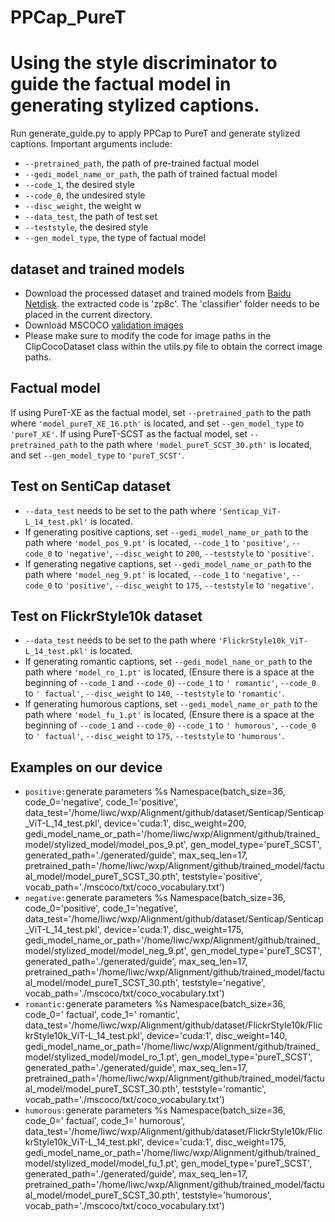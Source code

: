 # PPCap_PureT
# Using the style discriminator to guide the factual model in generating stylized captions.
Run generate_guide.py to apply PPCap to PureT and generate stylized captions.
Important arguments include:
* `--pretrained_path`, the path of pre-trained factual model
* `--gedi_model_name_or_path`, the path of trained factual model
* `--code_1`, the desired style
* `--code_0`, the undesired style
* `--disc_weight`, the weight w
* `--data_test`, the path of test set
* `--teststyle`, the desired style
* `--gen_model_type`, the type of factual model

## dataset and trained models
* Download the processed dataset and trained models from [Baidu Netdisk](https://pan.baidu.com/s/1rBb8-4_lp2IfxJkEO0MmmA). the extracted code is 'zp8c'. The 'classifier' folder needs to be placed in the current directory.
* Download MSCOCO [validation images](http://images.cocodataset.org/zips/val2014.zip)
* Please make sure to modify the code for image paths in the ClipCocoDataset class within the utils.py file to obtain the correct image paths.


## Factual model
If using PureT-XE as the factual model, set `--pretrained_path` to the path where `'model_pureT_XE_16.pth'` is located, and set `--gen_model_type` to `'pureT_XE'`. If using PureT-SCST as the factual model, set `--pretrained_path` to the path where `'model_pureT_SCST_30.pth'` is located, and set `--gen_model_type` to `'pureT_SCST'`.

## Test on SentiCap dataset
* `--data_test` needs to be set to the path where `'Senticap_ViT-L_14_test.pkl'` is located.
* If generating positive captions, set `--gedi_model_name_or_path` to the path where `'model_pos_9.pt'` is located,  `--code_1` to `'positive'`, `--code_0` to `'negative'`, `--disc_weight` to `200`, `--teststyle` to `'positive'`.
* If generating negative captions, set `--gedi_model_name_or_path` to the path where `'model_neg_9.pt'` is located,  `--code_1` to `'negative'`, `--code_0` to `'positive'`, `--disc_weight` to `175`, `--teststyle` to `'negative'`.

## Test on FlickrStyle10k dataset
* `--data_test` needs to be set to the path where `'FlickrStyle10k_ViT-L_14_test.pkl'` is located.
* If generating romantic captions, set `--gedi_model_name_or_path` to the path where `'model_ro_1.pt'` is located, (Ensure there is a space at the beginning of `--code_1` and `--code_0`) `--code_1` to `' romantic'`, `--code_0` to `' factual'`, `--disc_weight` to `140`, `--teststyle` to `'romantic'`.
* If generating humorous captions, set `--gedi_model_name_or_path` to the path where `'model_fu_1.pt'` is located, (Ensure there is a space at the beginning of `--code_1` and `--code_0`) `--code_1` to `' humorous'`, `--code_0` to `' factual'`, `--disc_weight` to `175`, `--teststyle` to `'humorous'`.

## Examples on our device
* `positive:`generate parameters %s Namespace(batch_size=36, code_0='negative', code_1='positive', data_test='/home/liwc/wxp/Alignment/github/dataset/Senticap/Senticap_ViT-L_14_test.pkl', device='cuda:1', disc_weight=200, gedi_model_name_or_path='/home/liwc/wxp/Alignment/github/trained_model/stylized_model/model_pos_9.pt', gen_model_type='pureT_SCST', generated_path='./generated/guide', max_seq_len=17, pretrained_path='/home/liwc/wxp/Alignment/github/trained_model/factual_model/model_pureT_SCST_30.pth', teststyle='positive', vocab_path='./mscoco/txt/coco_vocabulary.txt')
* `negative:`generate parameters %s Namespace(batch_size=36, code_0='positive', code_1='negative', data_test='/home/liwc/wxp/Alignment/github/dataset/Senticap/Senticap_ViT-L_14_test.pkl', device='cuda:1', disc_weight=175, gedi_model_name_or_path='/home/liwc/wxp/Alignment/github/trained_model/stylized_model/model_neg_9.pt', gen_model_type='pureT_SCST', generated_path='./generated/guide', max_seq_len=17, pretrained_path='/home/liwc/wxp/Alignment/github/trained_model/factual_model/model_pureT_SCST_30.pth', teststyle='negative', vocab_path='./mscoco/txt/coco_vocabulary.txt')
* `romantic:`generate parameters %s Namespace(batch_size=36, code_0=' factual', code_1=' romantic', data_test='/home/liwc/wxp/Alignment/github/dataset/FlickrStyle10k/FlickrStyle10k_ViT-L_14_test.pkl', device='cuda:1', disc_weight=140, gedi_model_name_or_path='/home/liwc/wxp/Alignment/github/trained_model/stylized_model/model_ro_1.pt', gen_model_type='pureT_SCST', generated_path='./generated/guide', max_seq_len=17, pretrained_path='/home/liwc/wxp/Alignment/github/trained_model/factual_model/model_pureT_SCST_30.pth', teststyle='romantic', vocab_path='./mscoco/txt/coco_vocabulary.txt')
* `humorous:`generate parameters %s Namespace(batch_size=36, code_0=' factual', code_1=' humorous', data_test='/home/liwc/wxp/Alignment/github/dataset/FlickrStyle10k/FlickrStyle10k_ViT-L_14_test.pkl', device='cuda:1', disc_weight=175, gedi_model_name_or_path='/home/liwc/wxp/Alignment/github/trained_model/stylized_model/model_fu_1.pt', gen_model_type='pureT_SCST', generated_path='./generated/guide', max_seq_len=17, pretrained_path='/home/liwc/wxp/Alignment/github/trained_model/factual_model/model_pureT_SCST_30.pth', teststyle='humorous', vocab_path='./mscoco/txt/coco_vocabulary.txt')
